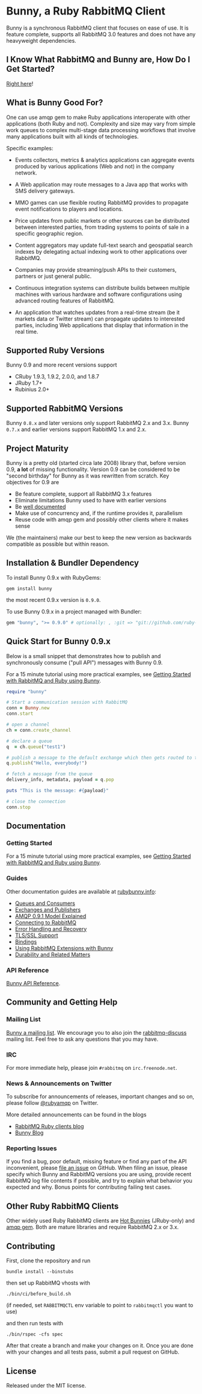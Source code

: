# Bunny, a Ruby RabbitMQ Client

Bunny is a synchronous RabbitMQ client that focuses on ease of use. It
is feature complete, supports all RabbitMQ 3.0 features and does not
have any heavyweight dependencies.


## I Know What RabbitMQ and Bunny are, How Do I Get Started?

[Right here](http://rubybunny.info/articles/getting_started.html)!


## What is Bunny Good For?

One can use amqp gem to make Ruby applications interoperate with other
applications (both Ruby and not). Complexity and size may vary from
simple work queues to complex multi-stage data processing workflows that involve
many applications built with all kinds of technologies.

Specific examples:

 * Events collectors, metrics & analytics applications can aggregate events produced by various applications
   (Web and not) in the company network.

 * A Web application may route messages to a Java app that works
   with SMS delivery gateways.

 * MMO games can use flexible routing RabbitMQ provides to propagate event notifications to players and locations.

 * Price updates from public markets or other sources can be distributed between interested parties, from trading systems to points of sale in a specific geographic region.

 * Content aggregators may update full-text search and geospatial search indexes
   by delegating actual indexing work to other applications over RabbitMQ.

 * Companies may provide streaming/push APIs to their customers, partners
   or just general public.

 * Continuous integration systems can distribute builds between multiple machines with various hardware and software
   configurations using advanced routing features of RabbitMQ.

 * An application that watches updates from a real-time stream (be it markets data
   or Twitter stream) can propagate updates to interested parties, including
   Web applications that display that information in the real time.



## Supported Ruby Versions

Bunny 0.9 and more recent versions support

 * CRuby 1.9.3, 1.9.2, 2.0.0, and 1.8.7
 * JRuby 1.7+
 * Rubinius 2.0+


## Supported RabbitMQ Versions

Bunny `0.8.x` and later versions only support RabbitMQ 2.x and 3.x.
Bunny `0.7.x` and earlier versions support RabbitMQ 1.x and 2.x.


## Project Maturity

Bunny is a pretty old (started circa late 2008) library that, before version 0.9, **a lot** of missing functionality. Version 0.9
can be considered to be "second birthday" for Bunny as it was rewritten from scratch. Key objectives
for 0.9 are

 * Be feature complete, support all RabbitMQ 3.x features
 * Eliminate limitations Bunny used to have with earlier versions
 * Be [well documented](http://rubybunny.info)
 * Make use of concurrency and, if the runtime provides it, parallelism
 * Reuse code with amqp gem and possibly other clients where it makes sense

We (the maintainers) make our best to keep the new version as
backwards compatible as possible but within reason.


## Installation & Bundler Dependency

To install Bunny 0.9.x with RubyGems:

```
gem install bunny
```

the most recent 0.9.x version is `0.9.0`.

To use Bunny 0.9.x in a project managed with Bundler:

``` ruby
gem "bunny", ">= 0.9.0" # optionally: , :git => "git://github.com/ruby-amqp/bunny.git", :branch => "master"
```


## Quick Start for Bunny 0.9.x

Below is a small snippet that demonstrates how to publish
and synchronously consume ("pull API") messages with Bunny 0.9.

For a 15 minute tutorial using more practical examples, see [Getting Started with RabbitMQ and Ruby using Bunny](http://rubybunny.info/articles/getting_started.html).

``` ruby
require "bunny"

# Start a communication session with RabbitMQ
conn = Bunny.new
conn.start

# open a channel
ch = conn.create_channel

# declare a queue
q  = ch.queue("test1")

# publish a message to the default exchange which then gets routed to this queue
q.publish("Hello, everybody!")

# fetch a message from the queue
delivery_info, metadata, payload = q.pop

puts "This is the message: #{payload}"

# close the connection
conn.stop
```


## Documentation

### Getting Started

For a 15 minute tutorial using more practical examples, see [Getting Started with RabbitMQ and Ruby using Bunny](http://rubybunny.info/articles/getting_started.html).

### Guides

Other documentation guides are available at [rubybunny.info](http://rubybunny.info):

 * [Queues and Consumers](http://rubybunny.info/articles/queues.html)
 * [Exchanges and Publishers](http://rubybunny.info/articles/exchanges.html)
 * [AMQP 0.9.1 Model Explained](http://www.rabbitmq.com/tutorials/amqp-concepts.html)
 * [Connecting to RabbitMQ](http://rubybunny.info/articles/connecting.html)
 * [Error Handling and Recovery](http://rubybunny.info/articles/error_handling.html)
 * [TLS/SSL Support](http://rubybunny.info/articles/tls.html)
 * [Bindings](http://rubybunny.info/articles/bindings.html)
 * [Using RabbitMQ Extensions with Bunny](http://rubybunny.info/articles/extensions.html)
 * [Durability and Related Matters](http://rubybunny.info/articles/durability.html)

### API Reference

[Bunny API Reference](http://reference.rubybunny.info/).


## Community and Getting Help

### Mailing List

[Bunny a mailing list](http://groups.google.com/group/ruby-amqp). We encourage you
to also join the [rabbitmq-discuss](https://lists.rabbitmq.com/cgi-bin/mailman/listinfo/rabbitmq-discuss) mailing list. Feel free to ask any questions that you may have.


### IRC

For more immediate help, please join `#rabbitmq` on `irc.freenode.net`.


### News & Announcements on Twitter

To subscribe for announcements of releases, important changes and so on, please follow [@rubyamqp](https://twitter.com/#!/rubyamqp) on Twitter.

More detailed announcements can be found in the blogs

* [RabbitMQ Ruby clients blog](http://blog.rubyrabbitmq.info)
* [Bunny Blog](http://bunnyamqp.wordpress.com)


### Reporting Issues

If you find a bug, poor default, missing feature or find any part of the API inconvenient, please [file an issue](http://github.com/ruby-amqp/bunny/issues) on GitHub.
When filing an issue, please specify which Bunny and RabbitMQ versions you are using, provide recent RabbitMQ log file contents if possible,
and try to explain what behavior you expected and why. Bonus points for contributing failing test cases.


## Other Ruby RabbitMQ Clients

Other widely used Ruby RabbitMQ clients are [Hot Bunnies](http://github.com/ruby-amqp/hot_bunnies) (JRuby-only) and [amqp gem](http://rubyamqp.info).
Both are mature libraries and require RabbitMQ 2.x or 3.x.


## Contributing

First, clone the repository and run

    bundle install --binstubs

then set up RabbitMQ vhosts with

    ./bin/ci/before_build.sh

(if needed, set `RABBITMQCTL` env variable to point to `rabbitmqctl` you want to use)

and then run tests with

    ./bin/rspec -cfs spec

After that create a branch and make your changes on it. Once you are done with your changes and all tests pass, submit a pull request
on GitHub.


## License

Released under the MIT license.
